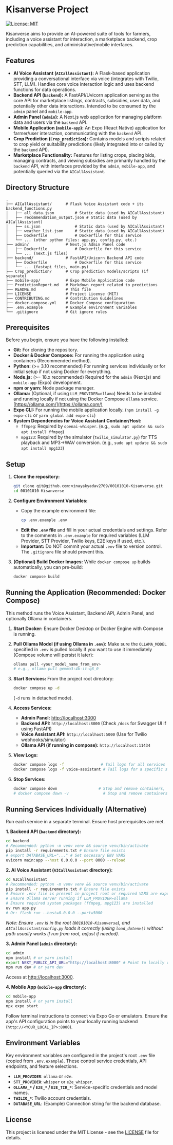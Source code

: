 
# Kisanverse Project

[![License: MIT](https://img.shields.io/badge/License-MIT-yellow.svg)](https://opensource.org/licenses/MIT)

Kisanverse aims to provide an AI-powered suite of tools for farmers, including a voice assistant for interaction, a marketplace backend, crop prediction capabilities, and administrative/mobile interfaces.

## Features

*   **AI Voice Assistant (`AICallAssistant`):** A Flask-based application providing a conversational interface via voice (integrates with Twilio, STT, LLM). Handles core voice interaction logic and uses backend functions for data operations.
*   **Backend API (`backend`):** A FastAPI/Uvicorn application serving as the core API for marketplace listings, contracts, subsidies, user data, and potentially other data interactions. Intended to be consumed by the `admin` panel and `mobile-app`.
*   **Admin Panel (`admin`):** A Next.js web application for managing platform data and users via the `backend` API.
*   **Mobile Application (`mobile-app`):** An Expo (React Native) application for farmer/user interaction, communicating with the `backend` API.
*   **Crop Prediction (`Crop_prediction`):** Contains models and scripts related to crop yield or suitability predictions (likely integrated into or called by the `backend` API).
*   **Marketplace Functionality:** Features for listing crops, placing bids, managing contracts, and viewing subsidies are primarily handled by the `backend` API, with interfaces provided by the `admin`, `mobile-app`, and potentially queried via the `AICallAssistant`.

## Directory Structure

```
.
├── AICallAssistant/      # Flask Voice Assistant code + its backend_functions.py
│   ├── all_data.json         # Static data (used by AICallAssistant)
│   ├── recommendation_output.json # Static data (used by AICallAssistant)
│   ├── ss.json               # Static data (used by AICallAssistant)
│   ├── weather_list.json     # Static data (used by AICallAssistant)
│   ├── Dockerfile            # Dockerfile for this service
│   └── ... (other python files: app.py, config.py, etc.)
├── admin/                # Next.js Admin Panel code
│   ├── Dockerfile            # Dockerfile for this service
│   └── ... (next.js files)
├── backend/              # FastAPI/Uvicorn Backend API code
│   ├── Dockerfile            # Dockerfile for this service
│   └── ... (fastapi files, main.py)
├── Crop_prediction/      # Crop prediction models/scripts (if separate)
├── mobile-app/           # Expo Mobile Application code
├── PredictionReport.md   # Markdown report related to predictions
├── README.md             # This file
├── LICENSE               # Project License (MIT)
├── CONTRIBUTING.md       # Contribution Guidelines
├── docker-compose.yml    # Docker Compose configuration
├── .env.example          # Example environment variables
└── .gitignore            # Git ignore rules
```

## Prerequisites

Before you begin, ensure you have the following installed:

*   **Git:** For cloning the repository.
*   **Docker & Docker Compose:** For running the application using containers (Recommended method).
*   **Python:** (>= 3.10 recommended) For running services individually or for initial setup if not using Docker for everything.
*   **Node.js:** (>= 18.x recommended) Required for the `admin` (Next.js) and `mobile-app` (Expo) development.
*   **npm or yarn:** Node package manager.
*   **Ollama:** (Optional, if using `LLM_PROVIDER=ollama`) Needs to be installed and running locally if not using the Docker Compose `ollama` service. [https://ollama.com/](https://ollama.com/)
*   **Expo CLI:** For running the mobile application locally. (`npm install -g expo-cli` or `yarn global add expo-cli`)
*   **System Dependencies for Voice Assistant Container/Host:**
    *   `ffmpeg`: Required by `openai-whisper`. (e.g., `sudo apt update && sudo apt install ffmpeg`)
    *   `mpg123`: Required by the simulator (`twilio_simulator.py`) for TTS playback and MP3->WAV conversion. (e.g., `sudo apt update && sudo apt install mpg123`)

## Setup

1.  **Clone the repository:**
    ```bash
    git clone git@github.com:vinayakyadav2709/00101010-Kisanverse.git
    cd 00101010-Kisanverse
    ```

2.  **Configure Environment Variables:**
    *   Copy the example environment file:
        ```bash
        cp .env.example .env
        ```
    *   **Edit the `.env` file** and fill in your actual credentials and settings. Refer to the comments in `.env.example` for required variables (LLM Provider, STT Provider, Twilio keys, E2E keys if used, etc.).
    *   **Important:** Do NOT commit your actual `.env` file to version control. The `.gitignore` file should prevent this.

3.  **(Optional) Build Docker Images:** While `docker compose up` builds automatically, you can pre-build:
    ```bash
    docker compose build
    ```

## Running the Application (Recommended: Docker Compose)

This method runs the Voice Assistant, Backend API, Admin Panel, and optionally Ollama in containers.

1.  **Start Docker:** Ensure Docker Desktop or Docker Engine with Compose is running.
2.  **Pull Ollama Model (if using Ollama in `.env`):** Make sure the `OLLAMA_MODEL` specified in `.env` is pulled locally if you want to use it immediately (Compose volume will persist it later):
    ```bash
    ollama pull <your_model_name_from_env>
    # e.g., ollama pull gemma3:4b-it-q8_0
    ```
3.  **Start Services:** From the project root directory:
    ```bash
    docker compose up -d
    ```
    (`-d` runs in detached mode).

4.  **Access Services:**
    *   **Admin Panel:** [http://localhost:3000](http://localhost:3000)
    *   **Backend API:** `http://localhost:8000` (Check `/docs` for Swagger UI if using FastAPI)
    *   **Voice Assistant API:** `http://localhost:5000` (Use for Twilio webhooks/simulator)
    *   **Ollama API (if running in compose):** `http://localhost:11434`

5.  **View Logs:**
    ```bash
    docker compose logs -f                # Tail logs for all services
    docker compose logs -f voice-assistant # Tail logs for a specific service
    ```

6.  **Stop Services:**
    ```bash
    docker compose down                  # Stop and remove containers, networks
    # docker compose down -v               # Stop and remove containers, networks, AND volumes (e.g., Ollama model cache)
    ```

## Running Services Individually (Alternative)

Run each service in a separate terminal. Ensure host prerequisites are met.

**1. Backend API (`backend` directory):**

```bash
cd backend
# Recommended: python -m venv venv && source venv/bin/activate
pip install -r requirements.txt # Ensure file exists
# export DATABASE_URL="..." # Set necessary ENV VARS
uvicorn main:app --host 0.0.0.0 --port 8000 --reload
```

**2. AI Voice Assistant (`AICallAssistant` directory):**

```bash
cd AICallAssistant
# Recommended: python -m venv venv && source venv/bin/activate
pip install -r requirements.txt # Ensure file exists
# Ensure .env file is present in project root or required VARS are exported
# Ensure Ollama server running if LLM_PROVIDER=ollama
# Ensure required system packages (ffmpeg, mpg123) are installed
uv run app.py
# Or: flask run --host=0.0.0.0 --port=5000
```
*Note: Ensure `.env` is in the root (`00101010-Kisanverse`), and `AICallAssistant/config.py` loads it correctly (using `load_dotenv()` without path usually works if run from root, adjust if needed).*

**3. Admin Panel (`admin` directory):**

```bash
cd admin
npm install # or yarn install
export NEXT_PUBLIC_API_URL="http://localhost:8000" # Point to locally running backend
npm run dev # or yarn dev
```
Access at [http://localhost:3000](http://localhost:3000).

**4. Mobile App (`mobile-app` directory):**

```bash
cd mobile-app
npm install # or yarn install
npx expo start
```
Follow terminal instructions to connect via Expo Go or emulators. Ensure the app's API configuration points to your locally running backend (`http://<YOUR_LOCAL_IP>:8000`).

## Environment Variables

Key environment variables are configured in the project's root `.env` file (copied from `.env.example`). These control service credentials, API endpoints, and feature selections.

*   **`LLM_PROVIDER`**: `ollama` or `e2e`.
*   **`STT_PROVIDER`**: `whisper` or `e2e_whisper`.
*   **`OLLAMA_*` / `E2E_*` / `E2E_TIR_*`**: Service-specific credentials and model names.
*   **`TWILIO_*`**: Twilio account credentials.
*   **`DATABASE_URL`**: (Example) Connection string for the backend database.

## License

This project is licensed under the MIT License - see the [LICENSE](LICENSE) file for details.

